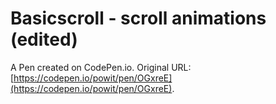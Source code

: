 # Basicscroll - scroll animations (edited)

A Pen created on CodePen.io. Original URL: [https://codepen.io/powit/pen/OGxreE](https://codepen.io/powit/pen/OGxreE).


